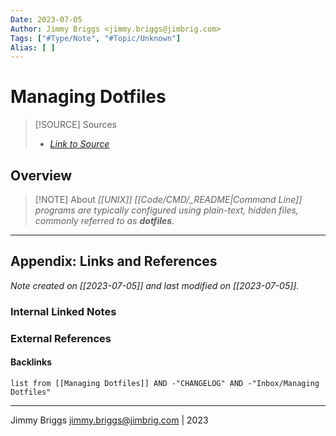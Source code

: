 ```yaml
---
Date: 2023-07-05
Author: Jimmy Briggs <jimmy.briggs@jimbrig.com>
Tags: ["#Type/Note", "#Topic/Unknown"]
Alias: [ ]
---
```


# Managing Dotfiles

> [!SOURCE] Sources
> - *[Link to Source]()*

## Overview

> [!NOTE] About
> *[[UNIX]] [[Code/CMD/_README|Command Line]] programs are typically configured using plain-text, hidden files, commonly referred to as **dotfiles**.*




***

## Appendix: Links and References

*Note created on [[2023-07-05]] and last modified on [[2023-07-05]].*

### Internal Linked Notes

### External References

#### Backlinks

```dataview
list from [[Managing Dotfiles]] AND -"CHANGELOG" AND -"Inbox/Managing Dotfiles"
```


***

Jimmy Briggs <jimmy.briggs@jimbrig.com> | 2023

